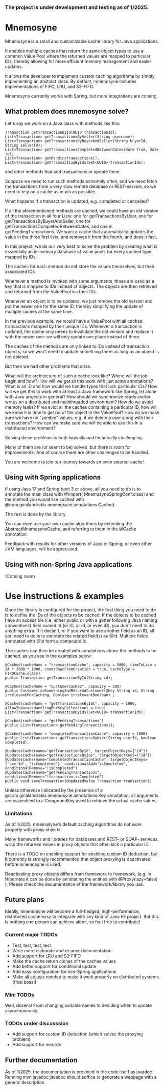 ### The project is under development and testing as of 1/2025.

# Mnemosyne
Mnemosyne is a small and customizable cache library for Java applications.

It enables multiple caches that return the same object types to use a common Value Pool where the returned
values are mapped to particular IDs, thereby allowing for more efficient memory management and 
easier updates.

It allows the developer to implement custom caching algorithms by simply implementing an abstract class. 
By default, mnemosyne includes implementations of FIFO, LRU, and S3-FIFO.

Mnemosyne currently works with Spring, but more integrations are coming.


## What problem does mnemosyne solve?

Let's say we work on a Java class with methods like this:

    Transaction getTransactionById(UUID transactionId);
    List<Transaction> getTransactionsBySeller(String username);
    List<Transaction> getTransactionsByBuyerAndSeller(String buyerId, String sellerId);
    List<Transaction> getTransactionsCompletedBetweenDates(Date from, Date to);
    List<Transaction> getPendingTransactions();
    List<Transaction> getTransactionByIds(Set<UUID> transactionIds); 

and other methods that add transactions or update them.

Suppose we need to run such methods extremely often, and we need fetch the transactions from a very slow remote database or REST-service,
so we need to rely on a cache as much as possible.

What happens if a transaction is updated, e.g. completed or cancelled?

If all the aforementioned methods are cached, we could have an old version of the transaction in
all four Lists: one for getTransactionsByUser, one for getTransactionsByBuyerAndSeller, one for getTransactionsCompletedBetweenDates,
and one in getPendingTransactions.
We want a cache that automatically updates the value in the three first lists, and removes it from the fourth, and does it fast.

In this project, we do our very best to solve the problem by creating what is essentially an in-memory database of value pools for every cached type,
mapped by IDs.

The caches for each method do not store the values themselves, but their associated IDs.

Whenever a method is invoked with some arguments, those are used as a key that is mapped to IDs instead of objects.
The objects are then retrieved and returned from the ValuePool via their IDs.

Whenever an object is to be updated, we just remove the old version and put the newer one for the same ID, thereby simplifying the
update of multiple caches at the same time.

In the previous example, we would have a ValuePool with all cached transactions mapped by their unique IDs.
Whenever a transaction is updated, the cache only needs to invalidate the old version and replace it with the newer one:
we will only update one place instead of three.

The caches of the methods are only linked to IDs instead of transaction objects, so we won't need to update something there as long as
an object is not deleted.

But then we had other problems that arise.

What will the architecture of such a cache look like?
Where will the job begin and how?
How will we get all this work with just some annotations?
What is an ID and how would we handle types that lack particular IDs?
How will we get this to work with at least a Java framework like Spring, let alone with Java projects in general?
How should we synchronize reads and/or writes on a distributed and multithreaded environment?
How do we avoid memory leaks? If we evict all the caches containing a particular ID, how will we know it is time to get rid of the object in the ValuePool?
How do we make sure we have no "zombie" values, e.g. if we delete a user along with their transactions?
How can we make sure we will be able to use this in a distributed environment?

Solving these problems is both logically and technically challenging.

Many of them are (or seem to be) solved, but there is room for improvements.
And of course there are other challenges to be handled.

You are welcome to join our journey towards an even smarter cache!

## Using with Spring applications

If using Java 17 and Spring boot 3 or above, all you need to do is to annotate the main class with @Import(
MnemosyneSpringConf.class)
and the method you would like cached with @com.gmalandrakis.mnemosyne.annotations.Cached. 

The rest is done by the
library.

You can even use your own cache algorithms by extending the AbstractMnemosyneCache, and referring to them in the @Cache
annotation.

Feedback with results for other versions of Java or Spring, or even other JVM languages, will be appreciated.

## Using with non-Spring Java applications

(Coming soon)

# Use instructions & examples
Once the library is configured for the project, the first thing you need to do is to define the IDs of the objects to be cached.
If the objects to be cached have an accessible  (i.e. either public or with a getter following Java naming conventions) field named Id (or ID, or id, or even iD), you don't need to do anything extra.
If it doesn't, or if you want to use another field as an ID, all you need to do is to annotate the related field(s) as @Id.
Multiple fields annotated with @Id form a compound Id.

The caches can then be created with annotations above
the methods to be cached, as you see in the examples below:

    @Cached(cacheName = "transactionCache", capacity = 5000, timeToLive = 24 * 3600 * 1000, countdownFromCreation = true, cacheType = FIFOCache.class)
    public Transaction getTransactionById(String id);

    @Cached(cacheName = "customerCache2", capacity = 500)
    public Customer doSomethingAndReturnACustomer(@Key String id, String irrelevantForCaching, Boolean irrelevantBoolean) ;

    @Cached(cacheName = "getTransactionsByIds", capacity = 1000, allowSeparateHandlingForKeyCollections = true)
    List<Transaction> getTransactionByIds(Set<UUID> transactionIds);

    @Cached(cacheName = "getPendingTransactions")
    public List<Transaction> getPendingTransactions();

    @Cached(cacheName = "completedTransactionCache", capacity = 1000)
    public List<Transaction> getTransactionsByUser(String userId, boolean completed);
 
    @UpdatesCache(name="getTransactionById", targetObjectKeys={"id"})
    @UpdatesCache(name="getTransactionsByIds", targetObjectKeys={"id"})
    @UpdatesCache(name="completedTransactionCache", targetObjectKeys={"userId", "isCompleted"}, conditionalAdd="isCompleted", conditionalRemove="!isCompleted")
    @UpdatesCache(name="getPendingTransactions", conditionalRemove="!transaction.isCompleted")
    public void saveTransaction(@UpdatedValue Transaction transaction);


Unless otherwise indicated by the presence of a @com.gmalandrakis.mnemosyne.annotations.Key annotation, all arguments are assembled to a CompoundKey used to retrieve the actual cache values.

### Limitations
As of 1/2025, mnemosyne's default caching algorithms do not work properly with proxy objects.

Many frameworks and libraries for databases and REST- or SOAP- services, wrap the returned values in proxy objects
that often lack a particular ID. 

There is a TODO on enabling support for enabling custom ID deduction, but
it currently is strongly recommended that object proxying is deactivated before mnemosyne is used.

Deactivating proxy objects differs from framework to framework, (e.g. in Hibernate it can be done by annotating the entities with @Proxy(lazy=false) ). 
Please check the documentation of the framework/library you use.


## Future plans
Ideally, mnemosyne will become a full-fledged, high-performance, distributed cache easy to integrate with any kind of Java EE project.
But this is nothing one person can achieve alone, so feel free to contribute!

### Current major TODOs
* Test, test, test, test.
* Write more elaborate and cleaner documentation
* Add support for LRU and S3-FIFO
* Make the cache return clones of the caches values
* Add better support for conditional update
* Add easy configuration for non-Spring applications
* Make all adjusts needed to make it work properly on distributed systems (final boss!)

### Mini TODOs
Well, dozens! From changing variable names to deciding when to update asynchronously.

### TODOs under discusssion
* Add support for custom ID deduction (which solves the proxying problem)
* Add support for records

## Further documentation
As of 1/2025, the documentation is provided in the code itself as javadoc.
Running mvn javadoc:javadoc should suffice to generate a webpage with a general description.